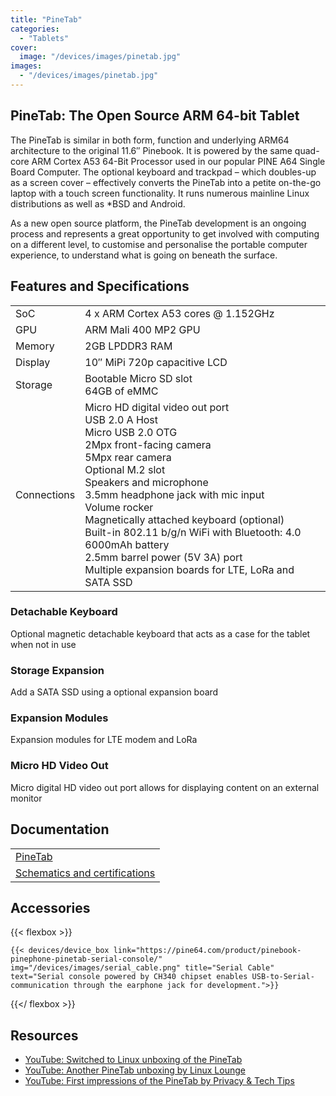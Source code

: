 ```yaml
---
title: "PineTab"
categories: 
  - "Tablets"
cover: 
  image: "/devices/images/pinetab.jpg"
images:
  - "/devices/images/pinetab.jpg"
---
```


## PineTab: The Open Source ARM 64-bit Tablet

The PineTab is similar in both form, function and underlying ARM64 architecture to the original 11.6″ Pinebook. It is powered by the same quad-core ARM Cortex A53 64-Bit Processor used in our popular PINE A64 Single Board Computer. The optional keyboard and trackpad – which doubles-up as a screen cover – effectively converts the PineTab into a petite on-the-go laptop with a touch screen functionality. It runs numerous mainline Linux distributions as well as *BSD and Android. 

As a new open source platform, the PineTab development is an ongoing process and represents a great opportunity to get involved with computing on a different level, to customise and personalise the portable computer experience, to understand what is going on beneath the surface.

## Features and Specifications

|     |     |
| --- | --- |
| SoC | 4 x ARM Cortex A53 cores @ 1.152GHz |
| GPU | ARM Mali 400 MP2 GPU |
| Memory | 2GB LPDDR3 RAM |
| Display | 10″ MiPi 720p capacitive LCD |
| Storage | Bootable Micro SD slot <br> 64GB of eMMC |
| Connections | Micro HD digital video out port <br> USB 2.0 A Host <br> Micro USB 2.0 OTG <br> 2Mpx front-facing camera <br> 5Mpx rear camera <br> Optional M.2 slot <br> Speakers and microphone <br> 3.5mm headphone jack with mic input <br> Volume rocker <br> Magnetically attached keyboard (optional) <br> Built-in 802.11 b/g/n WiFi with Bluetooth: 4.0 <br> 6000mAh battery <br> 2.5mm barrel power (5V 3A) port <br> Multiple expansion boards for LTE, LoRa and SATA SSD |

### Detachable Keyboard

Optional magnetic detachable keyboard that acts as a case for the tablet when not in use

### Storage Expansion

Add a SATA SSD using a optional expansion board

### Expansion Modules

Expansion modules for LTE modem and LoRa

### Micro HD Video Out

Micro digital HD video out port allows for displaying content on an external monitor

## Documentation

|     |
| --- |
| [PineTab](/documentation/PineTab/) |
| [Schematics and certifications](/documentation/PineTab/Further_information/Schematics_and_certifications/) |

## Accessories
{{< flexbox >}}

    {{< devices/device_box link="https://pine64.com/product/pinebook-pinephone-pinetab-serial-console/" img="/devices/images/serial_cable.png" title="Serial Cable" text="Serial console powered by CH340 chipset enables USB-to-Serial-communication through the earphone jack for development.">}}

{{</ flexbox >}}

## Resources

* [YouTube: Switched to Linux unboxing of the PineTab](https://www.youtube.com/watch?v=9zisqhlUrXI)
* [YouTube: Another PineTab unboxing by Linux Lounge](https://www.youtube.com/watch?v=1RzX1exKdKk)
* [YouTube: First impressions of the PineTab by Privacy & Tech Tips](https://www.youtube.com/watch?v=clmsrEQgKpc)

